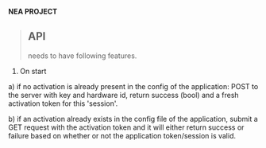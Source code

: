 **NEA PROJECT**
> API
>-
>needs to have following features.

1. On start

a) if no activation is already present in the config of the application:
POST to the server with key and hardware id, return success (bool) and a fresh activation token for this 'session'.

b) if an activation already exists in the config file of the application,
submit a GET request with the activation token and it will either return success or failure based on whether or not the application token/session is valid.